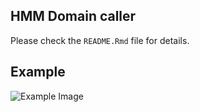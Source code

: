 ## HMM Domain caller

Please check the `README.Rmd` file for details.

## Example 

![Example Image ](“example_results.png”)
